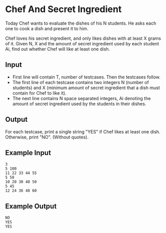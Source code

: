 # Chef And Secret Ingredient

Today Chef wants to evaluate the dishes of his N students. He asks each one to cook a dish and present it to him.

Chef loves his secret ingredient, and only likes dishes with at least X grams of it. Given N, X and the amount of secret ingredient used by each student Ai, find out whether Chef will like at least one dish.

## Input

- First line will contain T, number of testcases. Then the testcases follow.
- The first line of each testcase contains two integers N (number of students) and X (minimum amount of secret ingredient that a dish must contain for Chef to like it).
- The next line contains N space separated integers, Ai denoting the amount of secret ingredient used by the students in their dishes.

## Output

For each testcase, print a single string "YES" if Chef likes at least one dish. Otherwise, print "NO". (Without quotes).

## Example Input

```
3
5 100
11 22 33 44 55
5 50
10 20 30 40 50
5 45
12 24 36 48 60
```

## Example Output

```
NO
YES
YES
```

